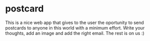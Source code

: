 # postcard

This is a nice web app that gives to the user the oportunity to send postcards to anyone in this world with a minimum effort.
Write your thoughts, add an image and add the right email. The rest is on us :)
